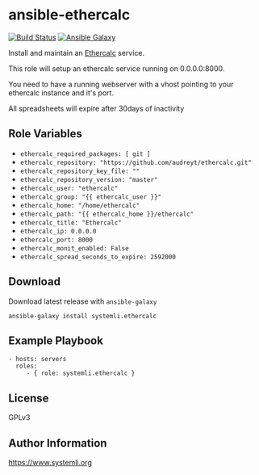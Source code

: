 ansible-ethercalc
=================

[![Build Status](https://travis-ci.org/systemli/ansible-role-ethercalc.svg)](https://travis-ci.org/systemli/ansible-role-ethercalc) [![Ansible Galaxy](http://img.shields.io/badge/ansible--galaxy-ethercalc-blue.svg)](https://galaxy.ansible.com/detail#/role/6657)

Install and maintain an [Ethercalc](https://ethercalc.net/) service.

This role will setup an ethercalc service running on 0.0.0.0:8000.

You need to have a running webserver with a vhost pointing to your ethercalc instance and it's port. 

All spreadsheets will expire after 30days of inactivity

Role Variables
--------------

* `ethercalc_required_packages: [ git ]`
* `ethercalc_repository: "https://github.com/audreyt/ethercalc.git"`
* `ethercalc_repository_key_file: ""`
* `ethercalc_repository_version: "master"`
* `ethercalc_user: "ethercalc"`
* `ethercalc_group: "{{ ethercalc_user }}"`
* `ethercalc_home: "/home/ethercalc"`
* `ethercalc_path: "{{ ethercalc_home }}/ethercalc"`
* `ethercalc_title: "Ethercalc"`
* `ethercalc_ip: 0.0.0.0`
* `ethercalc_port: 8000`
* `ethercalc_monit_enabled: False`
* `ethercalc_spread_seconds_to_expire: 2592000`

Download
--------

Download latest release with `ansible-galaxy`

	ansible-galaxy install systemli.ethercalc

Example Playbook
----------------

    - hosts: servers
      roles:
         - { role: systemli.ethercalc }

License
-------

GPLv3

Author Information
------------------

https://www.systemli.org
